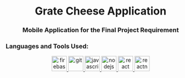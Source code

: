 <h1 align="center">Grate Cheese Application</h1>
<h3 align="center">Mobile Application for the Final Project Requirement</h3>

<h3 align="left">Languages and Tools Used:</h3>
<p align="Center"> <a href="https://firebase.google.com/" target="_blank" rel="noreferrer"> <img 
src="https://www.vectorlogo.zone/logos/firebase/firebase-icon.svg" alt="firebase" width="40" 
height="40"/> </a> <a href="https://git-scm.com/" target="_blank" rel="noreferrer"> <img 
src="https://www.vectorlogo.zone/logos/git-scm/git-scm-icon.svg" alt="git" width="40" height="40"/>
</a> <a href="https://developer.mozilla.org/en-US/docs/Web/JavaScript" target="_blank" 
rel="noreferrer"> <img 
src="https://raw.githubusercontent.com/devicons/devicon/master/icons/javascript/javascript-
original.svg" alt="javascript" width="40" height="40"/> </a> <a href="https://nodejs.org" 
target="_blank" rel="noreferrer"> <img 
src="https://raw.githubusercontent.com/devicons/devicon/master/icons/nodejs/nodejs-original-
wordmark.svg" alt="nodejs" width="40" height="40"/> </a> <a href="https://reactjs.org/" 
target="_blank" rel="noreferrer"> <img 
src="https://raw.githubusercontent.com/devicons/devicon/master/icons/react/react-original-
wordmark.svg" alt="react" width="40" height="40"/> </a> <a href="https://reactnative.dev/" 
target="_blank" rel="noreferrer"> <img src="https://reactnative.dev/img/header_logo.svg" 
alt="reactnative" width="40" height="40"/> </a> </p>
